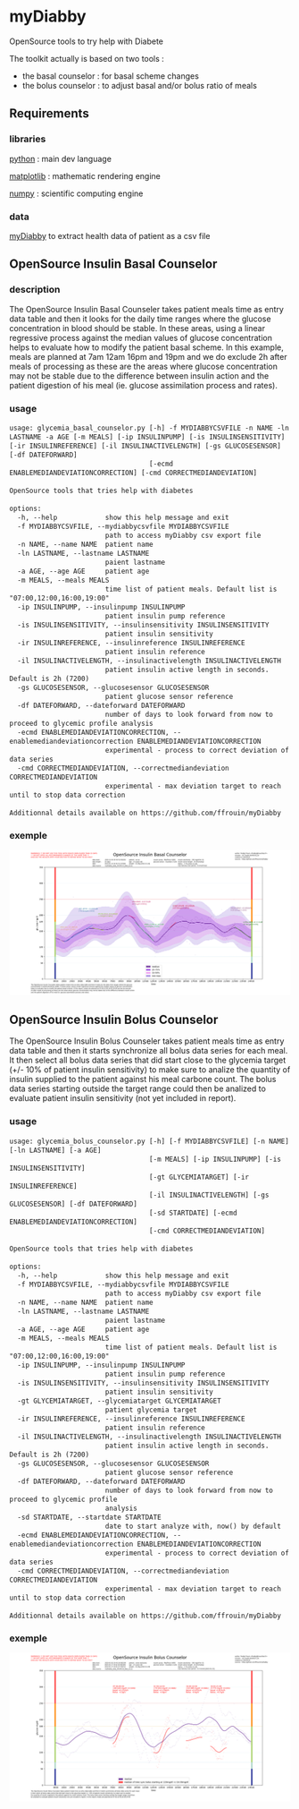 # myDiabby
OpenSource tools to try help with Diabete

The toolkit actually is based on two tools :
  - the basal counselor : for basal scheme changes
  - the bolus counselor : to adjust basal and/or bolus ratio of meals

## Requirements

### libraries

[python](https://www.python.org/) : main dev language

[matplotlib](https://matplotlib.org/) : mathematic rendering engine

[numpy](https://numpy.org/) : scientific computing engine

### data

[myDiabby](https://app.mydiabby.com/dt/#/login) to extract health data of patient as a csv file

## OpenSource Insulin Basal Counselor

### description
The OpenSource Insulin Basal Counseler takes patient meals time as entry data table and then it looks for the daily time ranges where the glucose
concentration in blood should be stable. In these areas, using a linear regressive process against the median values of glucose concentration
helps to evaluate how to modify the patient basal scheme. In this example, meals are planned at 7am 12am 16pm and 19pm and we do exclude
2h after meals of processing as these are the areas where glucose concentration may not be stable due to the difference between insulin action
and the patient digestion of his meal (ie. glucose assimilation process and rates).

### usage

```
usage: glycemia_basal_counselor.py [-h] -f MYDIABBYCSVFILE -n NAME -ln LASTNAME -a AGE [-m MEALS] [-ip INSULINPUMP] [-is INSULINSENSITIVITY] [-ir INSULINREFERENCE] [-il INSULINACTIVELENGTH] [-gs GLUCOSESENSOR] [-df DATEFORWARD]
                                   [-ecmd ENABLEMEDIANDEVIATIONCORRECTION] [-cmd CORRECTMEDIANDEVIATION]

OpenSource tools that tries help with diabetes

options:
  -h, --help            show this help message and exit
  -f MYDIABBYCSVFILE, --mydiabbycsvfile MYDIABBYCSVFILE
                        path to access myDiabby csv export file
  -n NAME, --name NAME  patient name
  -ln LASTNAME, --lastname LASTNAME
                        paient lastname
  -a AGE, --age AGE     patient age
  -m MEALS, --meals MEALS
                        time list of patient meals. Default list is "07:00,12:00,16:00,19:00"
  -ip INSULINPUMP, --insulinpump INSULINPUMP
                        patient insulin pump reference
  -is INSULINSENSITIVITY, --insulinsensitivity INSULINSENSITIVITY
                        patient insulin sensitivity
  -ir INSULINREFERENCE, --insulinreference INSULINREFERENCE
                        patient insulin reference
  -il INSULINACTIVELENGTH, --insulinactivelength INSULINACTIVELENGTH
                        patient insulin active length in seconds. Default is 2h (7200)
  -gs GLUCOSESENSOR, --glucosesensor GLUCOSESENSOR
                        patient glucose sensor reference
  -df DATEFORWARD, --dateforward DATEFORWARD
                        number of days to look forward from now to proceed to glycemic profile analysis
  -ecmd ENABLEMEDIANDEVIATIONCORRECTION, --enablemediandeviationcorrection ENABLEMEDIANDEVIATIONCORRECTION
                        experimental - process to correct deviation of data series
  -cmd CORRECTMEDIANDEVIATION, --correctmediandeviation CORRECTMEDIANDEVIATION
                        experimental - max deviation target to reach until to stop data correction

Additionnal details available on https://github.com/ffrouin/myDiabby
```

### exemple
![OpenSource Insulin Counselor](20230114_OpenSourceInsulinBasalCounselor.png)

## OpenSource Insulin Bolus Counselor
The OpenSource Insulin Bolus Counseler takes patient meals time as entry data table and then it starts synchronize all bolus data series for each meal.
It then select all bolus data series that did start close to the glycemia target (+/- 10% of patient insulin sensitivity) to make sure to analize
the quantity of insulin supplied to the patient against his meal carbone count. The bolus data series starting outside the target range could then
be analized to evaluate patient insulin sensitivity (not yet included in report).

### usage
```
usage: glycemia_bolus_counselor.py [-h] [-f MYDIABBYCSVFILE] [-n NAME] [-ln LASTNAME] [-a AGE]
                                   [-m MEALS] [-ip INSULINPUMP] [-is INSULINSENSITIVITY]
                                   [-gt GLYCEMIATARGET] [-ir INSULINREFERENCE]
                                   [-il INSULINACTIVELENGTH] [-gs GLUCOSESENSOR] [-df DATEFORWARD]
                                   [-sd STARTDATE] [-ecmd ENABLEMEDIANDEVIATIONCORRECTION]
                                   [-cmd CORRECTMEDIANDEVIATION]

OpenSource tools that tries help with diabetes

options:
  -h, --help            show this help message and exit
  -f MYDIABBYCSVFILE, --mydiabbycsvfile MYDIABBYCSVFILE
                        path to access myDiabby csv export file
  -n NAME, --name NAME  patient name
  -ln LASTNAME, --lastname LASTNAME
                        paient lastname
  -a AGE, --age AGE     patient age
  -m MEALS, --meals MEALS
                        time list of patient meals. Default list is "07:00,12:00,16:00,19:00"
  -ip INSULINPUMP, --insulinpump INSULINPUMP
                        patient insulin pump reference
  -is INSULINSENSITIVITY, --insulinsensitivity INSULINSENSITIVITY
                        patient insulin sensitivity
  -gt GLYCEMIATARGET, --glycemiatarget GLYCEMIATARGET
                        patient glycemia target
  -ir INSULINREFERENCE, --insulinreference INSULINREFERENCE
                        patient insulin reference
  -il INSULINACTIVELENGTH, --insulinactivelength INSULINACTIVELENGTH
                        patient insulin active length in seconds. Default is 2h (7200)
  -gs GLUCOSESENSOR, --glucosesensor GLUCOSESENSOR
                        patient glucose sensor reference
  -df DATEFORWARD, --dateforward DATEFORWARD
                        number of days to look forward from now to proceed to glycemic profile
                        analysis
  -sd STARTDATE, --startdate STARTDATE
                        date to start analyze with, now() by default
  -ecmd ENABLEMEDIANDEVIATIONCORRECTION, --enablemediandeviationcorrection ENABLEMEDIANDEVIATIONCORRECTION
                        experimental - process to correct deviation of data series
  -cmd CORRECTMEDIANDEVIATION, --correctmediandeviation CORRECTMEDIANDEVIATION
                        experimental - max deviation target to reach until to stop data correction

Additionnal details available on https://github.com/ffrouin/myDiabby
```


### exemple
![OpenSource Insulin Counselor](20230117_OpenSourceInsulinBolusCounselor.png)

